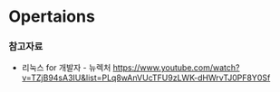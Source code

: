 # Opertaions

### 참고자료
- 리눅스 for 개발자 - 뉴렉처 https://www.youtube.com/watch?v=TZjB94sA3IU&list=PLq8wAnVUcTFU9zLWK-dHWrvTJ0PF8Y0Sf

